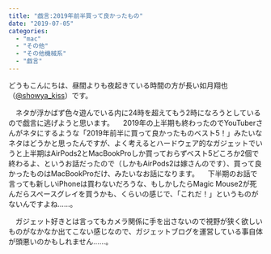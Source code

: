```yaml
---
title: "戯言:2019年前半買って良かったもの"
date: "2019-07-05"
categories: 
  - "mac"
  - "その他"
  - "その他機械系"
  - "戯言"
---
```


どうもこんにちは、昼間よりも夜起きている時間の方が長い如月翔也（[@showya\_kiss](http://twitter.com/showya_kiss)）です。

　ネタが浮かばず色々遊んでいる内に24時を超えてもう2時になろうとしているので戯言に逃げようと思います。 　2019年の上半期も終わったのでYouTuberさんがネタにするような「2019年前半に買って良かったものベスト5！」みたいなネタはどうかと思ったんですが、よく考えるとハードウェア的なガジェットでいうと上半期はAirPods2とMacBookProしか買っておらずベスト5どころか2個で終わるよ、というお話だったので（しかもAirPods2は嫁さんのです）、買って良かったものはMacBookProだけ、みたいなお話になります。 　下半期のお話で言っても新しいiPhoneは買わないだろうな、もしかしたらMagic Mouse2が死んだらスペースグレイを買うかも、くらいの感じで、「これだ！」というものがないんですよね……。

　ガジェット好きとは言ってもカメラ関係に手を出さないので視野が狭く欲しいものがなかなか出てこない感じなので、ガジェットブログを運営している事自体が頭悪いのかもしれません……。
